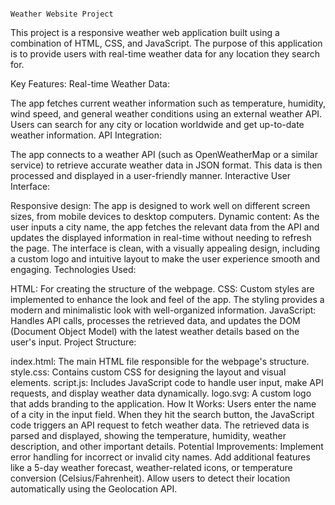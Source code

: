                                                                                 Weather Website Project


This project is a responsive weather web application built using a combination of HTML, CSS, and JavaScript. The purpose of this application is to provide users with real-time weather data for any location they search for.

Key Features:
Real-time Weather Data:

The app fetches current weather information such as temperature, humidity, wind speed, and general weather conditions using an external weather API.
Users can search for any city or location worldwide and get up-to-date weather information.
API Integration:

The app connects to a weather API (such as OpenWeatherMap or a similar service) to retrieve accurate weather data in JSON format. This data is then processed and displayed in a user-friendly manner.
Interactive User Interface:

Responsive design: The app is designed to work well on different screen sizes, from mobile devices to desktop computers.
Dynamic content: As the user inputs a city name, the app fetches the relevant data from the API and updates the displayed information in real-time without needing to refresh the page.
The interface is clean, with a visually appealing design, including a custom logo and intuitive layout to make the user experience smooth and engaging.
Technologies Used:

HTML: For creating the structure of the webpage.
CSS: Custom styles are implemented to enhance the look and feel of the app. The styling provides a modern and minimalistic look with well-organized information.
JavaScript: Handles API calls, processes the retrieved data, and updates the DOM (Document Object Model) with the latest weather details based on the user's input.
Project Structure:

index.html: The main HTML file responsible for the webpage's structure.
style.css: Contains custom CSS for designing the layout and visual elements.
script.js: Includes JavaScript code to handle user input, make API requests, and display weather data dynamically.
logo.svg: A custom logo that adds branding to the application.
How It Works:
Users enter the name of a city in the input field.
When they hit the search button, the JavaScript code triggers an API request to fetch weather data.
The retrieved data is parsed and displayed, showing the temperature, humidity, weather description, and other important details.
Potential Improvements:
Implement error handling for incorrect or invalid city names.
Add additional features like a 5-day weather forecast, weather-related icons, or temperature conversion (Celsius/Fahrenheit).
Allow users to detect their location automatically using the Geolocation API.

